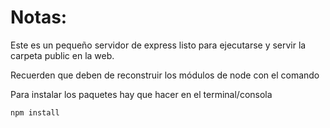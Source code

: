 # Notas:

Este es un pequeño servidor de express listo para ejecutarse y servir la carpeta public en la web.

Recuerden que deben de reconstruir los módulos de node con el comando

Para instalar los paquetes hay que hacer en el terminal/consola

```
npm install
```
